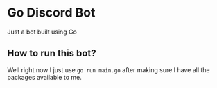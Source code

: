# Go Discord Bot

Just a bot built using Go

## How to run this bot?

Well right now I just use `go run main.go` after making sure I have all the packages available to me.
